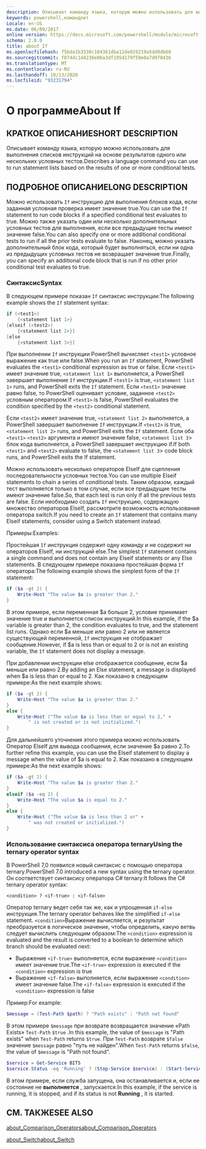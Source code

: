 ```yaml
---
description: Описывает команду языка, которую можно использовать для выполнения списков инструкций на основе результатов одного или нескольких условных тестов.
keywords: powershell,командлет
Locale: en-US
ms.date: 06/09/2017
online version: https://docs.microsoft.com/powershell/module/microsoft.powershell.core/about/about_if?view=powershell-7&WT.mc_id=ps-gethelp
schema: 2.0.0
title: about_If
ms.openlocfilehash: f5bda1b3530c104361dba12de029219a5dd0db60
ms.sourcegitcommit: f874dc1d4236e06a3df195d179f59e0a7d9f8436
ms.translationtype: MT
ms.contentlocale: ru-RU
ms.lasthandoff: 10/13/2020
ms.locfileid: "93231794"
---
```

# <a name="about-if"></a><span data-ttu-id="be1ea-104">О программе</span><span class="sxs-lookup"><span data-stu-id="be1ea-104">About If</span></span>

## <a name="short-description"></a><span data-ttu-id="be1ea-105">КРАТКОЕ ОПИСАНИЕ</span><span class="sxs-lookup"><span data-stu-id="be1ea-105">SHORT DESCRIPTION</span></span>
<span data-ttu-id="be1ea-106">Описывает команду языка, которую можно использовать для выполнения списков инструкций на основе результатов одного или нескольких условных тестов.</span><span class="sxs-lookup"><span data-stu-id="be1ea-106">Describes a language command you can use to run statement lists based on the results of one or more conditional tests.</span></span>

## <a name="long-description"></a><span data-ttu-id="be1ea-107">ПОДРОБНОЕ ОПИСАНИЕ</span><span class="sxs-lookup"><span data-stu-id="be1ea-107">LONG DESCRIPTION</span></span>

<span data-ttu-id="be1ea-108">Можно использовать `If` инструкцию для выполнения блоков кода, если заданная условная проверка имеет значение true.</span><span class="sxs-lookup"><span data-stu-id="be1ea-108">You can use the `If` statement to run code blocks if a specified conditional test evaluates to true.</span></span> <span data-ttu-id="be1ea-109">Можно также указать один или несколько дополнительных условных тестов для выполнения, если все предыдущие тесты имеют значение false.</span><span class="sxs-lookup"><span data-stu-id="be1ea-109">You can also specify one or more additional conditional tests to run if all the prior tests evaluate to false.</span></span> <span data-ttu-id="be1ea-110">Наконец, можно указать дополнительный блок кода, который будет выполняться, если ни одна из предыдущих условных тестов не возвращает значение true.</span><span class="sxs-lookup"><span data-stu-id="be1ea-110">Finally, you can specify an additional code block that is run if no other prior conditional test evaluates to true.</span></span>

### <a name="syntax"></a><span data-ttu-id="be1ea-111">Синтаксис</span><span class="sxs-lookup"><span data-stu-id="be1ea-111">Syntax</span></span>

<span data-ttu-id="be1ea-112">В следующем примере показан `If` синтаксис инструкции:</span><span class="sxs-lookup"><span data-stu-id="be1ea-112">The following example shows the `If` statement syntax:</span></span>

```powershell
if (<test1>)
    {<statement list 1>}
[elseif (<test2>)
    {<statement list 2>}]
[else
    {<statement list 3>}]
```

<span data-ttu-id="be1ea-113">При выполнении `If` инструкции PowerShell вычисляет `<test1>` условное выражение как true или false.</span><span class="sxs-lookup"><span data-stu-id="be1ea-113">When you run an `If` statement, PowerShell evaluates the `<test1>` conditional expression as true or false.</span></span> <span data-ttu-id="be1ea-114">Если `<test1>` имеет значение true, `<statement list 1>` выполняется, а PowerShell завершает выполнение `If` инструкции.</span><span class="sxs-lookup"><span data-stu-id="be1ea-114">If `<test1>` is true, `<statement list 1>` runs, and PowerShell exits the `If` statement.</span></span> <span data-ttu-id="be1ea-115">Если `<test1>` значение равно false, то PowerShell оценивает условие, заданное `<test2>` условным оператором.</span><span class="sxs-lookup"><span data-stu-id="be1ea-115">If `<test1>` is false, PowerShell evaluates the condition specified by the `<test2>` conditional statement.</span></span>

<span data-ttu-id="be1ea-116">Если `<test2>` имеет значение true, `<statement list 2>` выполняется, а PowerShell завершает выполнение `If` инструкции.</span><span class="sxs-lookup"><span data-stu-id="be1ea-116">If `<test2>` is true, `<statement list 2>` runs, and PowerShell exits the `If` statement.</span></span> <span data-ttu-id="be1ea-117">Если оба `<test1>` `<test2>` аргумента и имеют значение false, `<statement list 3`> блок кода выполняется, а PowerShell завершает инструкцию if.</span><span class="sxs-lookup"><span data-stu-id="be1ea-117">If both `<test1>` and `<test2>` evaluate to false, the `<statement list 3`> code block runs, and PowerShell exits the If statement.</span></span>

<span data-ttu-id="be1ea-118">Можно использовать несколько операторов ElseIf для сцепления последовательности условных тестов.</span><span class="sxs-lookup"><span data-stu-id="be1ea-118">You can use multiple Elseif statements to chain a series of conditional tests.</span></span> <span data-ttu-id="be1ea-119">Таким образом, каждый тест выполняется только в том случае, если все предыдущие тесты имеют значение false.</span><span class="sxs-lookup"><span data-stu-id="be1ea-119">So, that each test is run only if all the previous tests are false.</span></span>
<span data-ttu-id="be1ea-120">Если необходимо создать `If` инструкцию, содержащую множество операторов ElseIf, рассмотрите возможность использования оператора switch.</span><span class="sxs-lookup"><span data-stu-id="be1ea-120">If you need to create an `If` statement that contains many Elseif statements, consider using a Switch statement instead.</span></span>

<span data-ttu-id="be1ea-121">Примеры:</span><span class="sxs-lookup"><span data-stu-id="be1ea-121">Examples:</span></span>

<span data-ttu-id="be1ea-122">Простейшая `If` инструкция содержит одну команду и не содержит ни операторов ElseIf, ни инструкций else.</span><span class="sxs-lookup"><span data-stu-id="be1ea-122">The simplest `If` statement contains a single command and does not contain any Elseif statements or any Else statements.</span></span> <span data-ttu-id="be1ea-123">В следующем примере показана простейшая форма `If` оператора:</span><span class="sxs-lookup"><span data-stu-id="be1ea-123">The following example shows the simplest form of the `If` statement:</span></span>

```powershell
if ($a -gt 2) {
    Write-Host "The value $a is greater than 2."
}
```

<span data-ttu-id="be1ea-124">В этом примере, если переменная $a больше 2, условие принимает значение true и выполняется список инструкций.</span><span class="sxs-lookup"><span data-stu-id="be1ea-124">In this example, if the $a variable is greater than 2, the condition evaluates to true, and the statement list runs.</span></span> <span data-ttu-id="be1ea-125">Однако если $a меньше или равно 2 или не является существующей переменной, `If` инструкция не отображает сообщение.</span><span class="sxs-lookup"><span data-stu-id="be1ea-125">However, if $a is less than or equal to 2 or is not an existing variable, the `If` statement does not display a message.</span></span>

<span data-ttu-id="be1ea-126">При добавлении инструкции else отображается сообщение, если $a меньше или равно 2.</span><span class="sxs-lookup"><span data-stu-id="be1ea-126">By adding an Else statement, a message is displayed when $a is less than or equal to 2.</span></span> <span data-ttu-id="be1ea-127">Как показано в следующем примере:</span><span class="sxs-lookup"><span data-stu-id="be1ea-127">As the next example shows:</span></span>

```powershell
if ($a -gt 2) {
    Write-Host "The value $a is greater than 2."
}
else {
    Write-Host ("The value $a is less than or equal to 2," +
        " is not created or is not initialized.")
}
```

<span data-ttu-id="be1ea-128">Для дальнейшего уточнения этого примера можно использовать Оператор ElseIf для вывода сообщения, если значение $a равно 2.</span><span class="sxs-lookup"><span data-stu-id="be1ea-128">To further refine this example, you can use the Elseif statement to display a message when the value of $a is equal to 2.</span></span> <span data-ttu-id="be1ea-129">Как показано в следующем примере:</span><span class="sxs-lookup"><span data-stu-id="be1ea-129">As the next example shows:</span></span>

```powershell
if ($a -gt 2) {
    Write-Host "The value $a is greater than 2."
}
elseif ($a -eq 2) {
    Write-Host "The value $a is equal to 2."
}
else {
    Write-Host ("The value $a is less than 2 or" +
        " was not created or initialized.")
}
```

### <a name="using-the-ternary-operator-syntax"></a><span data-ttu-id="be1ea-130">Использование синтаксиса оператора ternary</span><span class="sxs-lookup"><span data-stu-id="be1ea-130">Using the ternary operator syntax</span></span>

<span data-ttu-id="be1ea-131">В PowerShell 7,0 появился новый синтаксис с помощью оператора ternary.</span><span class="sxs-lookup"><span data-stu-id="be1ea-131">PowerShell 7.0 introduced a new syntax using the ternary operator.</span></span> <span data-ttu-id="be1ea-132">Он соответствует синтаксису оператора C# ternary:</span><span class="sxs-lookup"><span data-stu-id="be1ea-132">It follows the C# ternary operator syntax:</span></span>

```Syntax
<condition> ? <if-true> : <if-false>
```

<span data-ttu-id="be1ea-133">Оператор ternary ведет себя так же, как и упрощенная `if-else` инструкция.</span><span class="sxs-lookup"><span data-stu-id="be1ea-133">The ternary operator behaves like the simplified `if-else` statement.</span></span> <span data-ttu-id="be1ea-134">`<condition>`Выражение вычисляется, и результат преобразуется в логическое значение, чтобы определить, какую ветвь следует вычислить следующим образом:</span><span class="sxs-lookup"><span data-stu-id="be1ea-134">The `<condition>` expression is evaluated and the result is converted to a boolean to determine which branch should be evaluated next:</span></span>

- <span data-ttu-id="be1ea-135">Выражение `<if-true>` выполняется, если выражение `<condition>` имеет значение true.</span><span class="sxs-lookup"><span data-stu-id="be1ea-135">The `<if-true>` expression is executed if the `<condition>` expression is true</span></span>
- <span data-ttu-id="be1ea-136">Выражение `<if-false>` выполняется, если выражение `<condition>` имеет значение false.</span><span class="sxs-lookup"><span data-stu-id="be1ea-136">The `<if-false>` expression is executed if the `<condition>` expression is false</span></span>

<span data-ttu-id="be1ea-137">Пример:</span><span class="sxs-lookup"><span data-stu-id="be1ea-137">For example:</span></span>

```powershell
$message = (Test-Path $path) ? "Path exists" : "Path not found"
```

<span data-ttu-id="be1ea-138">В этом примере `$message` при возврате возвращается значение «Path Exists» `Test-Path` `$true` .</span><span class="sxs-lookup"><span data-stu-id="be1ea-138">In this example, the value of `$message` is "Path exists" when `Test-Path` returns `$true`.</span></span> <span data-ttu-id="be1ea-139">При `Test-Path` возврате `$false` значение `$message` равно "путь не найден".</span><span class="sxs-lookup"><span data-stu-id="be1ea-139">When `Test-Path` returns `$false`, the value of `$message` is "Path not found".</span></span>

```powershell
$service = Get-Service BITS
$service.Status -eq 'Running' ? (Stop-Service $service) : (Start-Service $service)
```

<span data-ttu-id="be1ea-140">В этом примере, если служба запущена, она останавливается и, если ее состояние не **выполняется** , запускается.</span><span class="sxs-lookup"><span data-stu-id="be1ea-140">In this example, if the service is running, it is stopped, and if its status is not **Running** , it is started.</span></span>

## <a name="see-also"></a><span data-ttu-id="be1ea-141">СМ. ТАКЖЕ</span><span class="sxs-lookup"><span data-stu-id="be1ea-141">SEE ALSO</span></span>

[<span data-ttu-id="be1ea-142">about_Comparison_Operators</span><span class="sxs-lookup"><span data-stu-id="be1ea-142">about_Comparison_Operators</span></span>](about_Comparison_Operators.md)

[<span data-ttu-id="be1ea-143">about_Switch</span><span class="sxs-lookup"><span data-stu-id="be1ea-143">about_Switch</span></span>](about_Switch.md)
